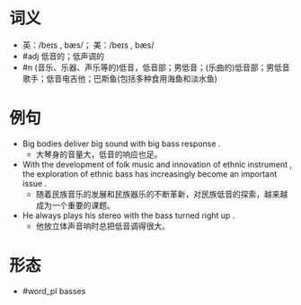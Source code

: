 # 词义
- 英：/beɪs , bæs/； 美：/beɪs , bæs/
- #adj 低音的；低声调的
- #n (音乐、乐器、声乐等的)低音，低音部；男低音；(乐曲的)低音部；男低音歌手；低音电吉他；巴斯鱼(包括多种食用海鱼和淡水鱼)
# 例句
- Big bodies deliver big sound with big bass response .
	- 大琴身的音量大，低音的响应也足。
- With the development of folk music and innovation of ethnic instrument , the exploration of ethnic bass has increasingly become an important issue .
	- 随着民族音乐的发展和民族器乐的不断革新，对民族低音的探索，越来越成为一个重要的课题。
- He always plays his stereo with the bass turned right up .
	- 他放立体声音响时总把低音调得很大。
# 形态
- #word_pl basses
